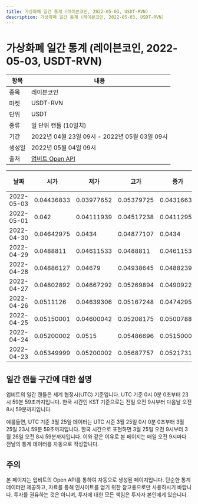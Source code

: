```yaml
---
title: 가상화폐 일간 통계 (레이븐코인, 2022-05-03, USDT-RVN)
description: 가상화폐 일간 통계 (레이븐코인, 2022-05-03, USDT-RVN)
---
```



가상화폐 일간 통계 (레이븐코인, 2022-05-03, USDT-RVN)
===

|항목|내용|
|--|--|
|종목|레이븐코인|
|마켓|USDT-RVN|
|단위|USDT|
|종류|일 단위 캔들 (10일치)|
|기간|2022년 04월 23일 09시 - 2022년 05월 03일 09시|
|생성일|2022년 05월 04일 09시|
|출처|[업비트 Open API](https://docs.upbit.com)|


|날짜|시가|저가|고가|종가|비고|
|--|--|--|--|--|--|
|2022-05-03|0.04436833|0.03977652|0.05379725|0.04316632|    |
|2022-05-01|0.042|0.04111939|0.04517238|0.04112956|    |
|2022-04-30|0.04642975|0.0434|0.04877107|0.0434|    |
|2022-04-29|0.0488811|0.04611533|0.0488811|0.04611533|    |
|2022-04-28|0.04886127|0.04679|0.04938645|0.04882392|    |
|2022-04-27|0.04802892|0.04667292|0.05269894|0.04909228|    |
|2022-04-26|0.0511126|0.04639306|0.05167248|0.04742952|    |
|2022-04-25|0.05150001|0.04600042|0.05208175|0.05007888|    |
|2022-04-24|0.05200002|0.0515|0.05486696|0.05150001|    |
|2022-04-23|0.05349999|0.05200002|0.05687757|0.0521731|    |


일간 캔들 구간에 대한 설명
---


업비트의 일간 캔들은 세계 협정시(UTC) 기준입니다. 
UTC 기준 0시 0분 0초부터 23시 59분 59초까지입니다. 
한국 시간인 KST 기준으로는 전일 오전 9시부터 다음날 오전 8시 59분까지입니다. 


예를들면, UTC 기준 3월 25일 데이터는 UTC 시준 3월 25일 0시 0분 0초부터 3월 25일 23시 59분 59초까지입니다. 
한국 시간으로 표현하면 3월 25일 오전 9시부터 3월 26일 오전 8시 59분까지입니다. 
이와 같은 이유로 본 페이지는 매일 오전 9시마다 전날의 통계 데이터를 자동으로 작성합니다. 


주의
---


본 페이지는 업비트의 Open API를 통하여 자동으로 생성된 페이지입니다. 
단순한 통계 데이터만 제공하고, 자료를 통해 인사이트를 얻기 위한 참고용으로만 사용하시기 바랍니다. 
투자를 권유하는 것은 아니며, 투자에 대한 모든 책임은 투자자 본인에게 있습니다. 
